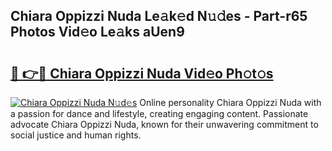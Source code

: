## Chiara Oppizzi Nuda Le𝚊k𝚎d N𝚞𝚍es - Part-r65 Photos Vid𝚎o Le𝚊ks aUen9

# <h2><a href="http://fbcnctn.evod.top/?m=Chiara+Oppizzi+Nuda">🔗 👉🔴 Chiara Oppizzi Nuda Vid𝚎o Ph𝚘t𝚘s</a></h2>

[![Chiara Oppizzi Nuda N𝚞d𝚎s](https://i.imgur.com/8V9OHl7.gif)](http://fbcnctn.evod.top/?m=Chiara+Oppizzi+Nuda)
Online personality Chiara Oppizzi Nuda with a passion for dance and lifestyle, creating engaging content. Passionate advocate Chiara Oppizzi Nuda, known for their unwavering commitment to social justice and human rights. 
